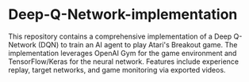 # Deep-Q-Network-implementation
This repository contains a comprehensive implementation of a Deep Q-Network (DQN) to train an AI agent to play Atari's Breakout game. The implementation leverages OpenAI Gym for the game environment and TensorFlow/Keras for the neural network. Features include experience replay, target networks, and game monitoring via exported videos.
